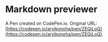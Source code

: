# Markdown previewer

A Pen created on CodePen.io. Original URL: [https://codepen.io/arvikonoha/pen/ZEQjLoQ](https://codepen.io/arvikonoha/pen/ZEQjLoQ).


